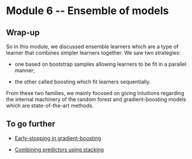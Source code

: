 # Module 6 -- Ensemble of models

## Wrap-up
So in this module, we discussed ensemble learners which are a type of learner that combines simpler learners together. We saw two strategies:

* one based on bootstrap samples allowing learners to be fit in a parallel manner;

* the other called boosting which fit learners sequentially.

From these two families, we mainly focused on giving intuitions regarding the internal machinery of the random forest and gradient-boosting models which are state-of-the-art methods.

## To go further
* [Early-stopping in gradient-boosting](https://scikit-learn.org/stable/auto_examples/ensemble/plot_gradient_boosting_early_stopping.html#sphx-glr-auto-examples-ensemble-plot-gradient-boosting-early-stopping-py)

* [Combining predictors using stacking](https://scikit-learn.org/stable/auto_examples/ensemble/plot_stack_predictors.html#sphx-glr-auto-examples-ensemble-plot-stack-predictors-py)